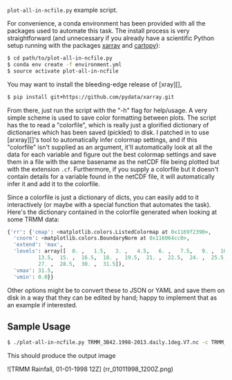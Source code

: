 `plot-all-in-ncfile.py` example script.

For convenience, a conda environment has been provided with all the packages used to automate this task. The install process is very straightforward (and unnecessary if you already have a scientific Python setup running with the packages [xarray][] and [cartopy][]):

```bash
$ cd path/to/plot-all-in-ncfile.py
$ conda env create -f environment.yml
$ source activate plot-all-in-ncfile
```

You may want to install the bleeding-edge release of [xray][],

```bash
$ pip install git+https://github.com/pydata/xarray.git
```

From there, just run the script with the "-h" flag for help/usage. A very simple scheme is used to save color formatting between plots. The script has the to read a "colorfile", which is really just a glorified dictionary of dictionaries which has been saved (pickled) to disk. I patched in to use [arxray][]'s tool to automatically infer colormap settings, and if this "colorfile" isn't supplied as an argument, it'll automatically look at all the data for each variable and figure out the best colormap settings and save them in a file with the same basename as the netCDF file being plotted but with the extension `.cf`. Furthermore, if you supply a colorfile but it doesn't contain details for a variable found in the netCDF file, it will automatically infer it and add it to the colorfile.

Since a colorfile is just a dictionary of dicts, you can easily add to it interactively (or maybe with a special function that automates the task). Here's the dictionary contained in the colorfile generated when looking at some TRMM data:

```python
{'rr': {'cmap': <matplotlib.colors.ListedColormap at 0x1169f2390>,
  'cnorm': <matplotlib.colors.BoundaryNorm at 0x116064cc0>,
  'extend': 'max',
  'levels': array([  0. ,   1.5,   3. ,   4.5,   6. ,   7.5,   9. ,  10.5,  12. ,
          13.5,  15. ,  16.5,  18. ,  19.5,  21. ,  22.5,  24. ,  25.5,
          27. ,  28.5,  30. ,  31.5]),
  'vmax': 31.5,
  'vmin': 0.0}}
```

Other options might be to convert these to JSON or YAML and save them on disk in a way that they can be edited by hand; happy to implement that as an example if interested.

## Sample Usage

```bash
$ ./plot-all-in-ncfile.py TRMM_3B42.1998-2013.daily.1deg.V7.nc -c TRMM_3B42.1998-2013.daily.1deg.V7.cf --sample
```

This should produce the output image

![TRMM Rainfall, 01-01-1998 12Z]
(rr_01011998_1200Z.png)

[cartopy]: http://scitools.org.uk/cartopy/
[xarray]: http://xarray.readthedocs.io/en/latest/
